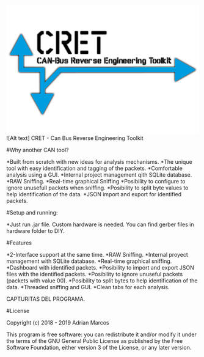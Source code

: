 ![header](https://github.com/amb0070/CRET/blob/master/LOGO.png?raw=true)
![Alt text]
CRET - Can Bus Reverse Engineering Toolkit

#Why another CAN tool?

*Built from scratch with new ideas for analysis mechanisms.
*The unique tool with easy identification and tagging of the packets.
*Comfortable analysis using a GUI.
*Internal project management qith SQLite database.
*RAW Sniffing.
*Real-time graphical Sniffing
*Posibility to configure to ignore unusefull packets when sniffing.
*Posibility to split byte values to help identification of the data.
*JSON import and export for identified packets.

#Setup and running:

*Just run .jar file. Custom hardware is needed. You can find gerber files in hardware folder to DIY.

#Features

*2-Interface support at the same time.
*RAW Sniffing.
*Internal proyect management with SQLite database.
*Real-time graphical sniffing.
*Dashboard with identified packets.
*Posibility to import and export JSON files with the identified packets.
*Posibility to ignore unuseful packets (packets with value 00).
*Posibility to split bytes to help identification of the data.
*Threaded sniffing and GUI.
*Clean tabs for each analysis.


CAPTURITAS DEL PROGRAMA.

#License

Copyright (c) 2018 - 2019 Adrian Marcos

This program is free software: you can redistribute it and/or modify it under the terms of the GNU General Public License as published by the Free Software Foundation, either version 3 of the License, or any later version.
